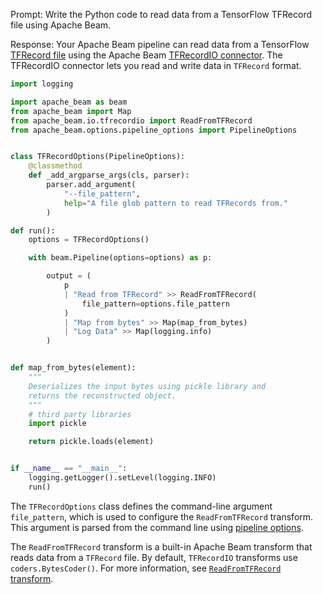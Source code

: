 Prompt:
Write the Python code to read data from a TensorFlow TFRecord file using Apache Beam.

Response:
Your Apache Beam pipeline can read data from a TensorFlow [TFRecord file](https://www.tensorflow.org/api_docs/python/tf/data/TFRecordDataset) using the Apache Beam [TFRecordIO connector](https://beam.apache.org/releases/pydoc/current/apache_beam.io.tfrecordio.html). The TFRecordIO connector lets you read and write data in `TFRecord` format.

```python
import logging

import apache_beam as beam
from apache_beam import Map
from apache_beam.io.tfrecordio import ReadFromTFRecord
from apache_beam.options.pipeline_options import PipelineOptions


class TFRecordOptions(PipelineOptions):
    @classmethod
    def _add_argparse_args(cls, parser):
        parser.add_argument(
            "--file_pattern",
            help="A file glob pattern to read TFRecords from."
        )

def run():
    options = TFRecordOptions()

    with beam.Pipeline(options=options) as p:

        output = (
            p
            | "Read from TFRecord" >> ReadFromTFRecord(
                file_pattern=options.file_pattern
            )
            | "Map from bytes" >> Map(map_from_bytes)
            | "Log Data" >> Map(logging.info)
        )


def map_from_bytes(element):
    """
    Deserializes the input bytes using pickle library and
    returns the reconstructed object.
    """
    # third party libraries
    import pickle

    return pickle.loads(element)


if __name__ == "__main__":
    logging.getLogger().setLevel(logging.INFO)
    run()

```

The `TFRecordOptions` class defines the command-line argument `file_pattern`, which is used to configure the `ReadFromTFRecord` transform. This argument is parsed from the command line using [pipeline options](https://beam.apache.org/documentation/patterns/pipeline-options/).

The `ReadFromTFRecord` transform is a built-in Apache Beam transform that reads data from a `TFRecord` file. By default, `TFRecordIO` transforms use `coders.BytesCoder()`. For more information, see [`ReadFromTFRecord` transform](https://beam.apache.org/releases/pydoc/current/apache_beam.io.tfrecordio.html#apache_beam.io.tfrecordio.ReadFromTFRecord).
